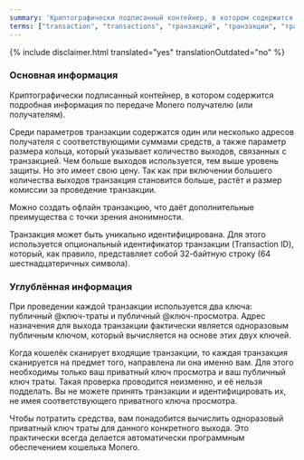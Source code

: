 ```yaml
---
summary: 'Криптографически подписанный контейнер, в котором содержится подробная информация по передаче Monero получателю (или получателям)'
terms: ["transaction", "transactions", "транзакций", "транзакции", "транзакция"]
---
```


{% include disclaimer.html translated="yes" translationOutdated="no" %}

### Основная информация

Криптографически подписанный контейнер, в котором содержится подробная
информация по передаче Monero получателю (или получателям).

Среди параметров транзакции содержатся один или несколько адресов получателя
с соответствующими суммами средств, а также параметр размера кольца, который
указывает количество выходов, связанных с транзакцией. Чем больше выходов
используется, тем выше уровень защиты. Но это имеет свою цену. Так как при
включении большего количества выходов транзакция становится больше, растёт и
размер комиссии за проведение транзакции.

Можно создать офлайн транзакцию, что даёт дополнительные преимущества с
точки зрения анонимности.

Транзакция может быть уникально идентифицирована. Для этого используется
опциональный идентификатор транзакции (Transaction ID), который, как
правило, представляет собой 32-байтную строку (64 шестнадцатеричных
символа).

### Углублённая информация

При проведении каждой транзакции используется два ключа: публичный
@ключ-траты и публичный @ключ-просмотра. Адрес назначения для выхода
транзакции фактически является одноразовым публичным ключом, который
вычисляется на основе этих двух ключей.

Когда кошелёк сканирует входящие транзакции, то каждая транзакция
сканируется на предмет того, направлена ли она именно вам. Для этого
необходимы только ваш приватный ключ просмотра и ваш публичный ключ
траты. Такая проверка проводится неизменно, и её нельзя подделать. Вы не
можете принять транзакции и идентифицировать их, не имея соответствующего
приватного ключа просмотра.

Чтобы потратить средства, вам понадобится вычислить одноразовый приватный
ключ траты для данного конкретного выхода. Это практически всегда делается
автоматически программным обеспечением кошелька Monero.
